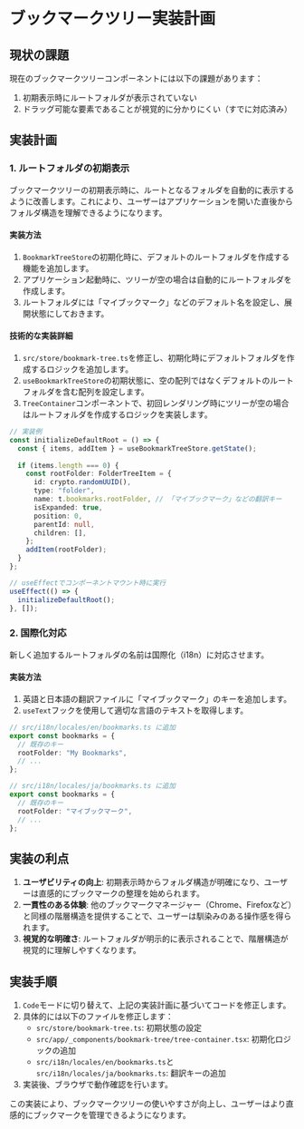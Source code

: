 # ブックマークツリー実装計画

## 現状の課題

現在のブックマークツリーコンポーネントには以下の課題があります：

1. 初期表示時にルートフォルダが表示されていない
2. ドラッグ可能な要素であることが視覚的に分かりにくい（すでに対応済み）

## 実装計画

### 1. ルートフォルダの初期表示

ブックマークツリーの初期表示時に、ルートとなるフォルダを自動的に表示するように改善します。これにより、ユーザーはアプリケーションを開いた直後からフォルダ構造を理解できるようになります。

#### 実装方法

1. `BookmarkTreeStore`の初期化時に、デフォルトのルートフォルダを作成する機能を追加します。
2. アプリケーション起動時に、ツリーが空の場合は自動的にルートフォルダを作成します。
3. ルートフォルダには「マイブックマーク」などのデフォルト名を設定し、展開状態にしておきます。

#### 技術的な実装詳細

1. `src/store/bookmark-tree.ts`を修正し、初期化時にデフォルトフォルダを作成するロジックを追加します。
2. `useBookmarkTreeStore`の初期状態に、空の配列ではなくデフォルトのルートフォルダを含む配列を設定します。
3. `TreeContainer`コンポーネントで、初回レンダリング時にツリーが空の場合はルートフォルダを作成するロジックを実装します。

```typescript
// 実装例
const initializeDefaultRoot = () => {
  const { items, addItem } = useBookmarkTreeStore.getState();
  
  if (items.length === 0) {
    const rootFolder: FolderTreeItem = {
      id: crypto.randomUUID(),
      type: "folder",
      name: t.bookmarks.rootFolder, // 「マイブックマーク」などの翻訳キー
      isExpanded: true,
      position: 0,
      parentId: null,
      children: [],
    };
    addItem(rootFolder);
  }
};

// useEffectでコンポーネントマウント時に実行
useEffect(() => {
  initializeDefaultRoot();
}, []);
```

### 2. 国際化対応

新しく追加するルートフォルダの名前は国際化（i18n）に対応させます。

#### 実装方法

1. 英語と日本語の翻訳ファイルに「マイブックマーク」のキーを追加します。
2. `useText`フックを使用して適切な言語のテキストを取得します。

```typescript
// src/i18n/locales/en/bookmarks.ts に追加
export const bookmarks = {
  // 既存のキー
  rootFolder: "My Bookmarks",
  // ...
};

// src/i18n/locales/ja/bookmarks.ts に追加
export const bookmarks = {
  // 既存のキー
  rootFolder: "マイブックマーク",
  // ...
};
```

## 実装の利点

1. **ユーザビリティの向上**: 初期表示時からフォルダ構造が明確になり、ユーザーは直感的にブックマークの整理を始められます。
2. **一貫性のある体験**: 他のブックマークマネージャー（Chrome、Firefoxなど）と同様の階層構造を提供することで、ユーザーは馴染みのある操作感を得られます。
3. **視覚的な明確さ**: ルートフォルダが明示的に表示されることで、階層構造が視覚的に理解しやすくなります。

## 実装手順

1. `Code`モードに切り替えて、上記の実装計画に基づいてコードを修正します。
2. 具体的には以下のファイルを修正します：
   - `src/store/bookmark-tree.ts`: 初期状態の設定
   - `src/app/_components/bookmark-tree/tree-container.tsx`: 初期化ロジックの追加
   - `src/i18n/locales/en/bookmarks.ts`と`src/i18n/locales/ja/bookmarks.ts`: 翻訳キーの追加
3. 実装後、ブラウザで動作確認を行います。

この実装により、ブックマークツリーの使いやすさが向上し、ユーザーはより直感的にブックマークを管理できるようになります。